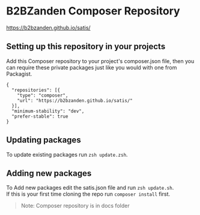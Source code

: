 # B2BZanden Composer Repository

https://b2bzanden.github.io/satis/

## Setting up this repository in your projects

Add this Composer repository to your project's composer.json file, then you can require these private packages just like you would with one from Packagist.

```
{
  "repositories": [{
    "type": "composer",
    "url": "https://b2bzanden.github.io/satis/"
  }],
  "minimum-stability": "dev",
  "prefer-stable": true
}
```

## Updating packages
To update existing packages run `zsh update.zsh`.

## Adding new packages
To Add new packages edit the satis.json file and run `zsh update.sh`.  
If this is your first time cloning the repo run `composer install` first.

> Note: Composer repository is in docs folder
